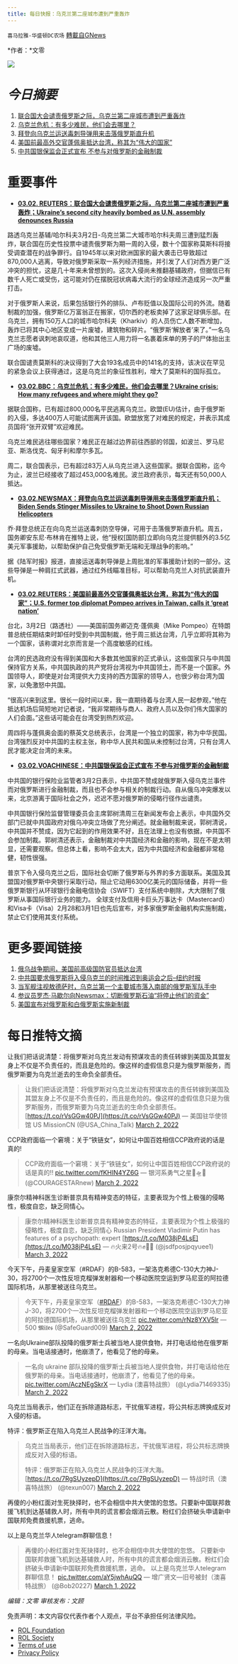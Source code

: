 ```yaml
---
title: 每日快报：乌克兰第二座城市遭到严重轰炸
---
```

`喜马拉雅-华盛顿DC农场` [轉載自GNews](https://gnews.org/zh-hans/2099378/)

*作者：*文零

![](http://himalayawashingtondc.org/wp-content/uploads/2021/08/每日快报.png)

# ***今日摘要***

1. [联合国大会谴责俄罗斯之际，乌克兰第二座城市遭到严重轰炸](https://www.reuters.com/world/europe/top-wrap-10-ukrainians-say-they-are-fighting-biggest-city-yet-claimed-by-russia-2022-03-02/)
2. [乌克兰危机：有多少难民，他们会去哪里？](https://www.bbc.com/news/world-60555472)
3. [拜登向乌克兰运送毒刺导弹用来击落俄罗斯直升机](https://www.newsmax.com/newsfront/joe-biden-stinger-missiles-russia-ukraine/2022/03/02/id/1059355/)
4. [美国前最高外交官蓬佩奥抵达台湾，称其为“伟大的国家”](https://www.reuters.com/world/us-former-top-diplomat-pompeo-arrives-taiwan-calls-it-great-nation-2022-03-02/)
5. [中共国银保监会正式宣布 不参与对俄罗斯的金融制裁](https://www.voachinese.com/a/china-will-not-join-sanctions-against-russia-banking-regulator-says-20220302/6466918.html)


# 重要事件

- [**03.02. REUTERS：联合国大会谴责俄罗斯之际，乌克兰第二座城市遭到严重轰炸；Ukraine’s second city heavily bombed as U.N. assembly denounces Russia**](https://www.reuters.com/world/europe/top-wrap-10-ukrainians-say-they-are-fighting-biggest-city-yet-claimed-by-russia-2022-03-02/)


路透乌克兰基辅/哈尔科夫3月2日-乌克兰第二大城市哈尔科夫周三遭到猛烈轰炸，联合国在历史性投票中谴责俄罗斯为期一周的入侵，数十个国家称莫斯科将接受调查潜在的战争罪行。自1945年以来对欧洲国家的最大袭击已导致超过870,000人逃离，导致对俄罗斯采取一系列经济措施，并引发了人们对西方更广泛冲突的担忧，这是几十年来未曾想到的。这次入侵尚未推翻基辅政府，但据信已有数千人死亡或受伤，这可能对仍在摆脱冠状病毒大流行的全球经济造成另一次严重打击。

对于俄罗斯人来说，后果包括银行外的排队、卢布贬值以及国际公司的外流。随着制裁的加强，俄罗斯亿万富翁正在搬家，切尔西的老板卖掉了这家足球俱乐部。在乌克兰，拥有150万人口的城市哈尔科夫（Kharkiv）的人员伤亡人数不断增加，轰炸已将其中心地区变成一片废墟，建筑物和碎片。“俄罗斯‘解放者’来了。”一名乌克兰志愿者讽刺地哀叹道，他和其他三人用力将一名裹着床单的男子的尸体抬出主广场的废墟。

联合国谴责莫斯科的决议得到了大会193名成员中的141名的支持，该决议在罕见的紧急会议上获得通过，这是乌克兰的象征性胜利，增大了莫斯科的国际孤立。

- [**03.02.BBC：乌克兰危机：有多少难民，他们会去哪里？Ukraine crisis: How many refugees and where might they go?**](https://www.bbc.com/news/world-60555472)


据联合国称，已有超过800,000名平民逃离乌克兰。欧盟(EU)估计，由于俄罗斯的入侵，多达400万人可能试图离开该国。欧盟放宽了对难民的规定，并表示其成员国将“张开双臂”欢迎难民。

乌克兰难民逃往哪些国家？难民正在越过边界前往西部的邻国，如波兰、罗马尼亚、斯洛伐克、匈牙利和摩尔多瓦。

周二，联合国表示，已有超过83万人从乌克兰进入这些国家。据联合国称，迄今为止，波兰已经接收了超过453,000名难民。波兰政府表示，每天还有50,000人抵达。

- [**03.02.NEWSMAX：拜登向乌克兰运送毒刺导弹用来击落俄罗斯直升机；Biden Sends Stinger Missiles to Ukraine to Shoot Down Russian Helicopters**](https://www.newsmax.com/newsfront/joe-biden-stinger-missiles-russia-ukraine/2022/03/02/id/1059355/)


乔·拜登总统正在向乌克兰运送毒刺防空导弹，可用于击落俄罗斯直升机。周五，国务卿安东尼·布林肯在推特上说，他“授权[国防部]立即向乌克兰提供额外的3.5亿美元军事援助，以帮助保护自己免受俄罗斯无端和无理战争的影响。”

据《陆军时报》报道，直接运送毒刺导弹是上周批准的军事援助计划的一部分。这些导弹是一种肩扛式武器，通过红外线瞄准目标，可以帮助乌克兰人对抗武装直升机。

- [**03.02.REUTERS：美国前最高外交官蓬佩奥抵达台湾，称其为“伟大的国家”；U.S. former top diplomat Pompeo arrives in Taiwan, calls it ‘great nation’**](https://www.reuters.com/world/us-former-top-diplomat-pompeo-arrives-taiwan-calls-it-great-nation-2022-03-02/)


台北，3月2日（路透社）——美国前国务卿迈克·蓬佩奥（Mike Pompeo）在特朗普总统任期结束时卸任时受到中共国制裁，他于周三抵达台湾，几乎立即将其称为一个国家，该称谓对北京而言是一个高度敏感的红线。

台湾的民选政府没有得到美国和大多数其他国家的正式承认，这些国家只与中共国保持官方关系，中共国执政的共产党将台湾视为中共国领土，而不是一个国家。外国领导人，即使是对台湾提供大力支持的西方国家的领导人，也很少称台湾为国家，以免激怒中共国。

“很高兴来到这里。很长一段时间以来，我一直期待着与台湾人民一起参观，”他在抵达机场后简短地对记者说，“我非常期待与商人、政府人员以及你们伟大国家的人们会面。”这些话可能会在台湾受到热烈欢迎。

周四将与蓬佩奥会面的蔡英文总统表示，台湾是一个独立的国家，称为中华民国。台湾强烈反对中共国的主权主张，称中华人民共和国从未控制过台湾，只有台湾人民才能决定台湾的未来。

- [**03.02.VOACHINESE：中共国银保监会正式宣布 不参与对俄罗斯的金融制裁**](https://www.voachinese.com/a/china-will-not-join-sanctions-against-russia-banking-regulator-says-20220302/6466918.html)


中共国的银行保险业监管者3月2日表示，中共国不赞成就俄罗斯入侵乌克兰事件而对俄罗斯进行金融制裁，而且也不会参与相关的制裁行动。自从俄乌冲突爆发以来，北京游离于国际社会之外，迟迟不愿对俄罗斯的侵略行径作出谴责。

中共国银行保险监督管理委员会主席郭树清周三在新闻发布会上表示，中共国外交部门已就中共国政府对俄乌冲突立场做了充分阐述。就金融制裁来说，郭树清说，中共国并不赞成，因为它起到的作用效果不好，且在法理上也没有依据，中共国不会参加制裁。郭树清还表示，金融制裁对中共国经济和金融的影响，现在不是太明显，还需要观察。但总体上看，影响不会太大，因为中共国经济和金融都非常稳健，韧性很强。

普京下令入侵乌克兰之后，国际社会切断了俄罗斯与外界的多方面联系。美国及其盟国对俄罗斯中央银行采取行动，阻止它动用6300亿美元的国际储备，并将一些俄罗斯银行从环球银行金融电信协会（SWIFT）支付系统中剔除，大大限制了俄罗斯从事国际银行业务的能力。 全球支付及信用卡巨头万事达卡（Mastercard）和Visa卡（Visa）2月28和3月1日也先后宣布，对多家俄罗斯金融机构实施制裁，禁止它们使用其支付系统。

# 更多要闻链接

1. [俄乌战争期间，美国前高级国防官员抵达台湾](https://www.zerohedge.com/political/former-top-us-defense-officials-arrive-taiwan-amid-russia-ukraine-war)
2. [中共国要求俄罗斯将入侵乌克兰的时间推迟到奥运会之后–纽约时报](https://www.reuters.com/world/us-officials-say-china-asked-russia-delay-ukraine-war-until-after-beijing-2022-03-02/)
3. [当军舰注视敖德萨时，乌克兰第一个主要城市落入南部的俄罗斯军队手中](https://www.zerohedge.com/geopolitical/nearly-1-million-refugees-have-fled-ukraine-russia-warns-nato-stay-out)
4. [参议员罗杰·马歇尔向Newsmax：切断俄罗斯石油“将停止他们的资金”](https://www.newsmax.com/newsmax-tv/roger-marshall-russia-oil-ukraine/2022/03/02/id/1059303/)
5. [美国宣布对俄罗斯和白俄罗斯实施新制裁](https://www.voachinese.com/a/us-announces-new-sanctions-on-russia-belarus/6467430.html)


# 每日推特文摘



让我们把话说清楚：将俄罗斯对乌克兰发动有预谋攻击的责任转嫁到美国及其盟友身上不仅是不负责任的，而且是危险的。像这样的虚假信息只是为俄罗斯服务，而俄罗斯要为乌克兰逝去的生命负全部责任。





> 让我们把话说清楚：将俄罗斯对乌克兰发动有预谋攻击的责任转嫁到美国及其盟友身上不仅是不负责任的，而且是危险的。像这样的虚假信息只是为俄罗斯服务，而俄罗斯要为乌克兰逝去的生命负全部责任。[https://t.co/rVsGGw40PJ](https://t.co/rVsGGw40PJ)
> — 美国驻华使领馆 US MissionCN (@USA\_China\_Talk) [March 2, 2022](https://twitter.com/USA_China_Talk/status/1498961612203569158?ref_src=twsrc%5Etfw)







CCP政府面临一个窘境：关于“铁链女”，如何让中国百姓相信CCP政府说的话是真的!





> CCP政府面临一个窘境：关于“铁链女”，如何让中国百姓相信CCP政府说的话是真的‼️ [pic.twitter.com/fKHIN4YZ6G](https://t.co/fKHIN4YZ6G)
> — 银河系勇气之星🌟🛸🌟 (@COURAGESTARnew) [March 2, 2022](https://twitter.com/COURAGESTARnew/status/1498947877280022532?ref_src=twsrc%5Etfw)







康奈尔精神科医生诊断普京具有精神变态的特征，主要表现为个性上极强的侵略性，极度自恋，缺乏同情心。





> 康奈尔精神科医生诊断普京具有精神变态的特征，主要表现为个性上极强的侵略性，极度自恋，缺乏同情心
> Russian President Vladimir Putin has features of a psychopath: expert [https://t.co/M038jP4LsE](https://t.co/M038jP4LsE)
> — 🔥火来2号🔥✊🌽🚀 (@jsdfposjpqyuee1) [March 3, 2022](https://twitter.com/jsdfposjpqyuee1/status/1499221862923980803?ref_src=twsrc%5Etfw)







今天下午，丹麦皇家空军（#RDAF）的B-583，一架洛克希德C-130大力神J-30，将2700个一次性反坦克榴弹发射器和一个移动医院空运到罗马尼亚的阿拉德国际机场，从那里被送往乌克兰。





> 今天下午，丹麦皇家空军（[#RDAF](https://twitter.com/hashtag/RDAF?src=hash&amp;ref_src=twsrc%5Etfw)）的B-583，一架洛克希德C-130大力神J-30，将2700个一次性反坦克榴弹发射器和一个移动医院空运到罗马尼亚的阿拉德国际机场，从那里被送往乌克兰 [pic.twitter.com/rNz8YXV5lr](https://t.co/rNz8YXV5lr)
> — 500 𝕸𝖎𝖑𝖊𝖘 (@SafeGuard009) [March 2, 2022](https://twitter.com/SafeGuard009/status/1499101048707096577?ref_src=twsrc%5Etfw)







一名向Ukraine部队投降的俄罗斯士兵被当地人提供食物，并打电话给他在俄罗斯的母亲。当电话接通时，他崩溃了，他看见了他的母亲。





> 一名向 ukraine 部队投降的俄罗斯士兵被当地人提供食物，并打电话给他在俄罗斯的母亲。当电话接通时，他崩溃了，他看见了他的母亲。 [pic.twitter.com/AczNEgSkrX](https://t.co/AczNEgSkrX)
> — Lydia (澳喜特战旅） (@Lydia71469335) [March 2, 2022](https://twitter.com/Lydia71469335/status/1499107519901356035?ref_src=twsrc%5Etfw)







乌克兰当局表示，他们正在拆除道路标志，干扰俄军进程，将公共标志牌换成反对入侵的标语。

特评：俄罗斯正在陷入乌克兰人民战争的汪洋大海。





> 乌克兰当局表示，他们正在拆除道路标志，干扰俄军进程，将公共标志牌换成反对入侵的标语。
> 
> 特评：俄罗斯正在陷入乌克兰人民战争的汪洋大海。[https://t.co/7RgSUyzepD](https://t.co/7RgSUyzepD)
> — 特战时讯（澳喜特战旅） (@texun007) [March 2, 2022](https://twitter.com/texun007/status/1499103210598019078?ref_src=twsrc%5Etfw)







再傻的小粉红面对生死抉择时，也不会相信中共大使馆的忽悠。只要新中国联邦救援飞机到达基辅救人时，所有中共的谎言都会烟消云散。粉红们会挤破头申请新中国联邦免费救援机票，逃命。

以上是乌克兰华人telegram群聊信息！





> 再傻的小粉红面对生死抉择时，也不会相信中共大使馆的忽悠。
> 只要新中国联邦救援飞机到达基辅救人时，所有中共的谎言都会烟消云散。粉红们会挤破头申请新中国联邦免费救援机票，逃命。
> 以上是乌克兰华人telegram 群聊信息！ [pic.twitter.com/aY5jwhAuQQ](https://t.co/aY5jwhAuQQ)
> — 增广贤文—旧号被封（澳喜特战旅） (@Bob20227) [March 1, 2022](https://twitter.com/Bob20227/status/1498807880689995776?ref_src=twsrc%5Etfw)





*编辑：文零
审核发布：文顾*

 

免责声明：本文内容仅代表作者个人观点，平台不承担任何法律风险。

- [ROL Foundation](https://rolfoundation.org/)
- [ROL Society](https://rolsociety.org/)
- [Terms of use](https://gnews.org/terms-of-use-3/)
- [Privacy Policy](https://gnews.org/privacy-policy/)
